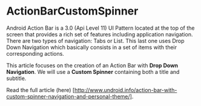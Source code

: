ActionBarCustomSpinner
======================

Android Action Bar is a 3.0 (Api Level 11) UI Pattern located at the top of the screen that provides a rich set of features including application navigation. 
There are two types of navigation: Tabs or List. This last one uses Drop Down Navigation which basically consists in a set of items with their corresponding actions.
 
This article focuses on the creation of an Action Bar with **Drop Down Navigation**. 
We will use a **Custom Spinner** containing both a title and subtitle.

Read the full article (here) [http://www.undroid.info/action-bar-with-custom-spinner-navigation-and-personal-theme/].
